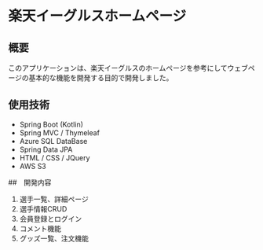 # 楽天イーグルスホームページ

## 概要

このアプリケーションは、楽天イーグルスのホームページを参考にしてウェブページの基本的な機能を開発する目的で開発しました。

## 使用技術

- Spring Boot (Kotlin)
- Spring MVC / Thymeleaf
- Azure SQL DataBase
- Spring Data JPA
- HTML / CSS / JQuery
- AWS S3

##　開発内容

1. 選手一覧、詳細ページ
2. 選手情報CRUD
4. 会員登録とログイン
5. コメント機能
6. グッズ一覧、注文機能
